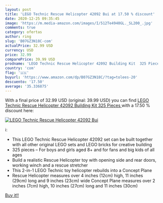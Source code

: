 ```yaml
---
layout: post
title: 'LEGO Technic Rescue Helicopter 42092 Bui at 17.50 % discount'
date: 2020-12-25 09:35:45
image: 'https://m.media-amazon.com/images/I/512Te4940GL._SL200_.jpg'
comments: true
category: ofertas
author: ring
slug: 'B07GZ3N18C-com'
actualPrice: 32.99 USD
currency: USD
price: 32.99
comparePrice: 39.99 USD
prodname: 'LEGO Technic Rescue Helicopter 42092 Building Kit  325 Pieces '
country: 'com'
flag: '🇺🇸'
buyurl: 'https://www.amazon.com/dp/B07GZ3N18C/?tag=tolees-20'
descuento: '17.50'
average: '35.336875'
---
```


With a final price of 32.99 USD (original: 39.99 USD) you can find [LEGO Technic Rescue Helicopter 42092 Building Kit  325 Pieces ](https://www.amazon.com/dp/B07GZ3N18C/?tag=tolees-20) with a  17.50 % discount here:

[![LEGO Technic Rescue Helicopter 42092 Bui](https://m.media-amazon.com/images/I/512Te4940GL._SL200_.jpg)](https://www.amazon.com/dp/B07GZ3N18C/?tag=tolees-20)

ℹ️:

- This LEGO Technic Rescue Helicopter 42092 set can be built together with all other original LEGO sets and LEGO bricks for creative building
- 325 pieces – For boys and girls aged 8+ and for fans and big kids of all ages
- Build a realistic Rescue Helicopter toy with opening side and rear doors, working winch and a rescue stretcher
- This 2-in-1 LEGO Technic toy helicopter rebuilds into a Concept Plane
- Rescue Helicopter measures over 4 inches (12cm) high, 11 inches (29cm) long and 9 inches (23cm) wide Concept Plane measures over 2 inches (7cm) high, 10 inches (27cm) long and 11 inches (30cm)

[Buy it!!](https://www.amazon.com/dp/B07GZ3N18C/?tag=tolees-20)
